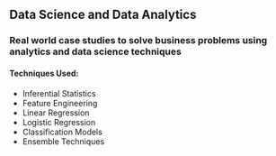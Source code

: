 ## Data Science and Data Analytics

### Real world case studies to solve business problems using analytics and data science techniques

#### Techniques Used:
* Inferential Statistics
* Feature Engineering
* Linear Regression
* Logistic Regression
* Classification Models
* Ensemble Techniques

